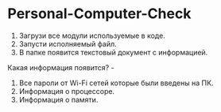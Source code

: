 # Personal-Computer-Check

1. Загрузи все модули используемые в коде.
2. Запусти исполняемый файл.
3. В папке появится текстовый документ с информацией.

Какая информация появится? -

1. Все пароли от Wi-Fi сетей которые были введены на ПК.
2. Информация о процессоре.
3. Информация о памяти.
